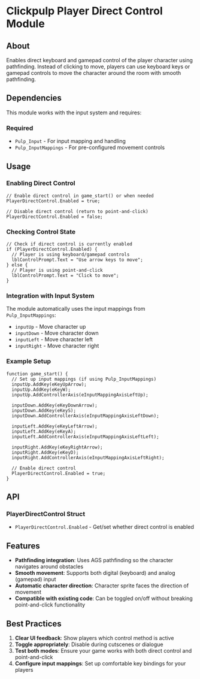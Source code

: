 # Clickpulp Player Direct Control Module

## About

Enables direct keyboard and gamepad control of the player character using pathfinding. Instead of clicking to move, players can use keyboard keys or gamepad controls to move the character around the room with smooth pathfinding.

## Dependencies

This module works with the input system and requires:

### Required

* `Pulp_Input` - For input mapping and handling
* `Pulp_InputMappings` - For pre-configured movement controls

## Usage

### Enabling Direct Control

```agscript
// Enable direct control in game_start() or when needed
PlayerDirectControl.Enabled = true;

// Disable direct control (return to point-and-click)
PlayerDirectControl.Enabled = false;
```

### Checking Control State

```agscript
// Check if direct control is currently enabled
if (PlayerDirectControl.Enabled) {
  // Player is using keyboard/gamepad controls
  lblControlPrompt.Text = "Use arrow keys to move";
} else {
  // Player is using point-and-click
  lblControlPrompt.Text = "Click to move";
}
```

### Integration with Input System

The module automatically uses the input mappings from `Pulp_InputMappings`:

* `inputUp` - Move character up
* `inputDown` - Move character down  
* `inputLeft` - Move character left
* `inputRight` - Move character right

### Example Setup

```agscript
function game_start() {
  // Set up input mappings (if using Pulp_InputMappings)
  inputUp.AddKey(eKeyUpArrow);
  inputUp.AddKey(eKeyW);
  inputUp.AddControllerAxis(eInputMappingAxisLeftUp);
  
  inputDown.AddKey(eKeyDownArrow);
  inputDown.AddKey(eKeyS);
  inputDown.AddControllerAxis(eInputMappingAxisLeftDown);
  
  inputLeft.AddKey(eKeyLeftArrow);
  inputLeft.AddKey(eKeyA);
  inputLeft.AddControllerAxis(eInputMappingAxisLeftLeft);
  
  inputRight.AddKey(eKeyRightArrow);
  inputRight.AddKey(eKeyD);
  inputRight.AddControllerAxis(eInputMappingAxisLeftRight);
  
  // Enable direct control
  PlayerDirectControl.Enabled = true;
}
```

## API

### PlayerDirectControl Struct

* `PlayerDirectControl.Enabled` - Get/set whether direct control is enabled

## Features

* **Pathfinding integration**: Uses AGS pathfinding so the character navigates around obstacles
* **Smooth movement**: Supports both digital (keyboard) and analog (gamepad) input
* **Automatic character direction**: Character sprite faces the direction of movement
* **Compatible with existing code**: Can be toggled on/off without breaking point-and-click functionality

## Best Practices

1. **Clear UI feedback**: Show players which control method is active
2. **Toggle appropriately**: Disable during cutscenes or dialogue
3. **Test both modes**: Ensure your game works with both direct control and point-and-click
4. **Configure input mappings**: Set up comfortable key bindings for your players
